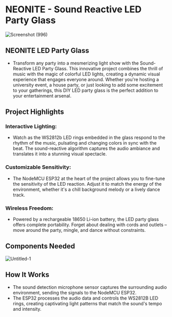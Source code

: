 # NEONITE - Sound Reactive LED Party Glass
![Screenshot (996)](https://github.com/kavishankavinda5/LED-Party-Glass/assets/75110057/a8a0a2fd-73df-4844-9945-a35f027ca0e9)

## NEONITE LED Party Glass
- Transform any party into a mesmerizing light show with the Sound-Reactive LED Party Glass. This innovative project combines the thrill of music with the magic of colorful LED lights, creating a dynamic visual experience that engages everyone around. Whether you're hosting a university event, a house party, or just looking to add some excitement to your gatherings, this DIY LED party glass is the perfect addition to your entertainment arsenal.
## Project Highlights
### Interactive Lighting: 
- Watch as the WS2812b LED rings embedded in the glass respond to the rhythm of the music, pulsating and changing colors in sync with the beat. The sound-reactive algorithm captures the audio ambiance and translates it into a stunning visual spectacle.
### Customizable Sensitivity:
- The NodeMCU ESP32 at the heart of the project allows you to fine-tune the sensitivity of the LED reaction. Adjust it to match the energy of the environment, whether it's a chill background melody or a lively dance track.
### Wireless Freedom: 
- Powered by a rechargeable 18650 Li-ion battery, the LED party glass offers complete portability. Forget about dealing with cords and outlets – move around the party, mingle, and dance without constraints.

## Components Needed

![Untitled-1](https://github.com/kavishankavinda5/LED-Party-Glass/assets/75110057/cd49bd4b-10f7-4cba-bf37-83cce18acb97)

## How It Works
- The sound detection microphone sensor captures the surrounding audio environment, sending the signals to the NodeMCU ESP32.
- The ESP32 processes the audio data and controls the WS2812B LED rings, creating captivating light patterns that match the sound's tempo and intensity.
